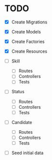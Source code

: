 # TODO

- [x] Create Migrations
- [x] Create Models
- [x] Create Factories
- [x] Create Resources

- [ ] Skill
    - [ ] Routes
    - [ ] Controllers
    - [ ] Tests

- [ ] Status
    - [ ] Routes
    - [ ] Controllers
    - [ ] Tests

- [ ] Candidate
    - [ ] Routes
    - [ ] Controllers
    - [ ] Tests

- [ ] Seed initial data